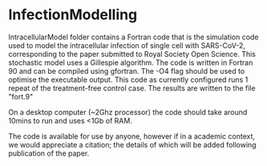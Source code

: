 # InfectionModelling
IntracellularModel folder contains a Fortran code that is the simulation code used to model the intracellular infection of single cell with SARS-CoV-2, corresponding to the paper submitted to Royal Society Open Science. This stochastic model uses a Gillespie algorithm. The code is written in Fortran 90 and can be compiled using gfortran. The -O4 flag should be used to optimise the executable output.
This code as currently configured runs 1 repeat of the treatment-free control case. The results are written to the file "fort.9"

On a desktop computer (~2Ghz processor) the code should take around 10mins to run and uses <1Gb of RAM.

The code is available for use by anyone, however if in a academic context, we would appreciate a citation; the details of which will be added following publication of the paper.

